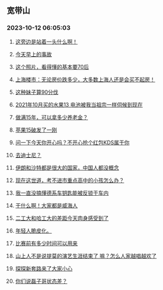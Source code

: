 ## 宽带山 
### 2023-10-12 06:05:03

1. [这旁边是站着一头什么啊！](http://club.kdslife.com/t_11224253.html)

2. [今天早上的事故](http://club.kdslife.com/t_11224321.html)

3. [这个照片，看得懂的基本要70后](http://club.kdslife.com/t_11224362.html)

4. [上海楼市：无论房价跌多少，大多数上海人还是会买不起房！](http://club.kdslife.com/t_11224352.html)

5. [这种妹子算90分伐](http://club.kdslife.com/t_11224277.html)

6. [2021年10月买的水果13  电池被我当祖宗一样伺候到现在](http://club.kdslife.com/t_11224252.html)

7. [做满15年，可以拿多少养老金？](http://club.kdslife.com/t_11224333.html)

8. [苹果15破发了一刚](http://club.kdslife.com/t_11224331.html)

9. [问一下今天你开心吗？不开心抢个红包KDS属于你](http://club.kdslife.com/t_11224527.html)

10. [去迪士尼？](http://club.kdslife.com/t_11224286.html)

11. [伊朗和沙特都是很大的国家，中国人都没概念](http://club.kdslife.com/t_11224392.html)

12. [现在这世道，考不进市重点高中的小孩怎么办？](http://club.kdslife.com/t_11224341.html)

13. [我一直没搞懂德系车钥匙能被反锁于车内](http://club.kdslife.com/t_11224255.html)

14. [干什么啊！大家都是威海人](http://club.kdslife.com/t_11224381.html)

15. [二工大和哈工大的差距今天肉身感受到了](http://club.kdslife.com/t_11224480.html)

16. [年轻人脆皮化。](http://club.kdslife.com/t_11224281.html)

17. [比赛前有多少时间可以用来](http://club.kdslife.com/t_11224271.html)

18. [山上人不是说提莫的演艺生涯结束了
嘛？怎么人家越唱越欢了](http://club.kdslife.com/t_11224276.html)

19. [探探新套路来了大家小心](http://club.kdslife.com/t_11224435.html)

20. [你们说磊子哥状态差？](http://club.kdslife.com/t_11224263.html)

